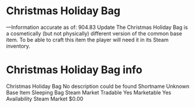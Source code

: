 # Christmas Holiday Bag

—Information accurate as of: 904.83 Update
The Christmas Holiday Bag is a cosmetically (but not physically) different version of the common base item. To be able to craft this item the player will need it in its Steam inventory.
# Christmas Holiday Bag info

Christmas Holiday Bag
No description could be found
Shortname
Unknown
Base Item
Sleeping Bag
Steam Market
Tradable
Yes
Marketable
Yes
Availability
Steam Market
$0.00
